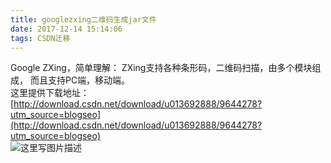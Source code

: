```yaml
---
title: googlezxing二维码生成jar文件
date: 2017-12-14 15:14:06
tags: CSDN迁移
---
```

  Google ZXing，简单理解： ZXing支持各种条形码，二维码扫描，由多个模块组成， 而且支持PC端，移动端。   
 这里提供下载地址：[http://download.csdn.net/download/u013692888/9644278?utm_source=blogseo](http://download.csdn.net/download/u013692888/9644278?utm_source=blogseo)   
 ![这里写图片描述](https://img-blog.csdn.net/20171214151323202?watermark/2/text/aHR0cDovL2Jsb2cuY3Nkbi5uZXQvamlob25nMTAxMDIwMDY=/font/5a6L5L2T/fontsize/400/fill/I0JBQkFCMA==/dissolve/70/gravity/SouthEast)

   
  